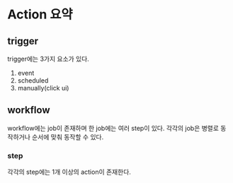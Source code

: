 # Action 요약

## trigger
trigger에는 3가지 요소가 있다.
1. event
2. scheduled
3. manually(click ui)

## workflow
workflow에는 job이 존재하며 한 job에는 여러 step이 있다.
각각의 job은 병렬로 동작하거나 순서에 맞춰 동작할 수 있다. 
### step
각각의 step에는 1개 이상의 action이 존재한다. 